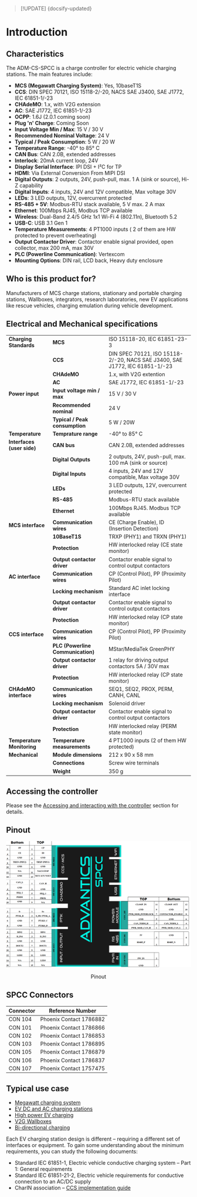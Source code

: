 > [!UPDATE] {docsify-updated}
# Introduction

## Characteristics

The ADM-CS-SPCC is a charge controller for electric vehicle charging stations. The main features include:

- **MCS (Megawatt Charging System)**: Yes, 10baseT1S
- **CCS**: DIN SPEC 70121, ISO 15118-2/-20, NACS SAE J3400, SAE J1772, IEC 61851-1/-23
- **CHAdeMO**: 1.x, with V2G extension
- **AC**: SAE J1772, IEC 61851-1/-23
- **OCPP**: 1.6J (2.0.1 coming soon)
- **Plug 'n' Charge**: Coming Soon
- **Input Voltage Min / Max**: 15 V / 30 V
- **Recommended Nominal Voltage**: 24 V
- **Typical / Peak Consumption**: 5 W / 20 W
- **Temperature Range**: -40° to 85° C
- **CAN Bus**: CAN 2.0B, extended addresses
- **Interlock**: 20mA current loop, 24V
- **Display Serial Interface**: IPI DSI + I²C for TP
- **HDMI**: Via External Conversion From MIPI DSI
- **Digital Outputs**: 2 outputs, 24V, push-pull, max. 1 A (sink or source), Hi-Z capability
- **Digital Inputs**: 4 inputs, 24V and 12V compatible, Max voltage 30V
- **LEDs**: 3 LED outputs, 12V, overcurrent protected
- **RS-485 + 5V**: Modbus-RTU stack available, 5 V max. 2 A max
- **Ethernet**: 100Mbps RJ45, Modbus TCP available
- **Wireless**: Dual-Band 2.4/5 GHz 1x1 Wi-Fi 4 (802.11n), Bluetooth 5.2
- **USB-C**: USB 3.1 Gen 1
- **Temperature Measurements**: 4 PT1000 inputs ( 2 of them are HW protected to prevent overheating)
- **Output Contactor Driver**: Contactor enable signal provided, open collector, max 200 mA, max 30V
- **PLC (Powerline Communication)**: Vertexcom
- **Mounting Options**: DIN rail, LCD back, Heavy duty enclosure



## Who is this product for?

Manufacturers of MCS charge stations, stationary and portable charging stations, Wallboxes, integrators, research laboratories, new EV applications like rescue vehicles, charging emulation during vehicle development.

## Electrical and Mechanical specifications


|       |                                            |                         |
|-----------------------------|-------------------------------------------------|----------------------------------------------------|
| **Charging Standards**      | **MCS**                                          | ISO 15118-20, IEC 61851-23-3                      |
|                             | **CCS**                                          | DIN SPEC 70121, ISO 15118-2/-20, NACS SAE J3400, SAE J1772, IEC 61851-1/-23|
|                             | **CHAdeMO**                                      | 1.x, with V2G extention                           |
|                             | **AC**                                           | SAE J1772, IEC 61851-1/-23                        |
| **Power input**             | **Input voltage min / max**                      | 15 V / 30 V                                       |
|                             | **Recommended nominal**                          | 24 V                                              |
|                             | **Typical / Peak consumption**                   | 5 W / 20W                                         |
| **Temperature**             | **Temprature range**                             | -40° to 85° C                                     |
| **Interfaces (user side)**  | **CAN bus**                                      | CAN 2.0B, extended addresses                      |
|                             | **Digital Outputs**                              | 2 outputs, 24V, push-pull, max. 100 mA (sink or source)|
|                             | **Digital Inputs**                               | 4 inputs, 24V and 12V compatible, Max voltage 30V |
|                             | **LEDs**                                         | 3 LED outputs, 12V, overcurrent protected         |
|                             | **RS-485**                                       | Modbus-RTU stack available                        |
|                             | **Ethernet**                                     | 100Mbps RJ45. Modbus TCP available                |
| **MCS interface**           | **Communication wires**                          | CE (Charge Enable), ID (Insertion Detection)      |
|                             | **10BaseT1S**                                    | TRXP (PHY1) and TRXN (PHY1)                       |
|                             | **Protection**                                   | HW interlocked relay (CE state monitor)           |
|                             | **Output contactor driver**                      | Contactor enable signal to control output contactors |
| **AC interface**            | **Communication wires**                          | CP (Control Pilot), PP (Proximity Pilot)          |
|                             | **Locking mechanism**                            | Standard AC inlet locking interface               |
|                             | **Output contactor driver**                      | Contactor enable signal to control output contactors |
|                             | **Protection**                                   | HW interlocked relay (CP state monitor)           |
| **CCS interface**           | **Communication wires**                          | CP (Control Pilot), PP (Proximity Pilot)          |
|                             | **PLC (Powerline Communication)**                | MStar/MediaTek GreenPHY                           |
|                             | **Output contactor driver**                      | 1 relay for driving output contactors 5A / 30V max|
|                             | **Protection**                                   | HW interlocked relay (CP state monitor)           |
| **CHAdeMO interface**       | **Communication wires**                          | SEQ1, SEQ2, PROX, PERM, CANH, CANL                |
|                             | **Locking mechanism**                            | Solenoid driver                                   |
|                             | **Output contactor driver**                      | Contactor enable signal to control output contactors |
|                             | **Protection**                                   | HW interlocked relay (PERM state monitor)         |
| **Temperature Monitoring**  | **Temperature measurements**                     | 4 PT1000 inputs (2 of them HW protected)                            |
| **Mechanical**              | **Module dimensions**                            | 212 x 90 x 58 mm                                  |
|                             | **Connections**                                  | Screw wire terminals                              |
|                             | **Weight**                                       | 350 g                                             |

## Accessing the controller

Please see the [Accessing and interacting with the controller](charge-controllers/advantics_os/connecting.md) section for details.

## Pinout

![Pinout](images/SPCC_pinout3.png "Pinout")
</div>
<figcaption style="text-align: center">Pinout</figcaption>

## SPCC Connectors

| Connector | Reference Number          |
|-----------|---------------------------|
| CON 104   | Phoenix Contact 1786882   |
| CON 101   | Phoenix Contact 1786866   |
| CON 102   | Phoenix Contact 1786853   |
| CON 103   | Phoenix Contact 1786895   |
| CON 105   | Phoenix Contact 1786879   |
| CON 106   | Phoenix Contact 1786837   |
| CON 107   | Phoenix Contact 1757475   |


## Typical use case

- [Megawatt charging system](https://advantics.fr/applications/ev-charging/mw-charging-system/)
- [EV DC and AC charging stations](https://advantics.fr/applications/ev-charging/charge-station-controller/)
- [High power EV charging](https://advantics.fr/applications/ev-charging/high-power-ev-charging/)
- [V2G Wallboxes](https://advantics.fr/applications/ev-charging/v2g-wallboxes/)
- [Bi-directional charging](https://advantics.fr/applications/ev-charging/bidirectional-charging/)

Each EV charging station design is different – requiring a different set of interfaces or equipment. To gain some understanding about the minimum requirements, you can study the following documents:
- Standard IEC 61851-1, Electric vehicle conductive charging system – Part 1: General requirements
- Standard IEC 61851-21-2, Electric vehicle requirements for conductive connection to an AC/DC supply
- CharIN association – [CCS implementation guide](https://www.charinev.org/ccs-at-a-glance/ccs-implementation-guideline/)
